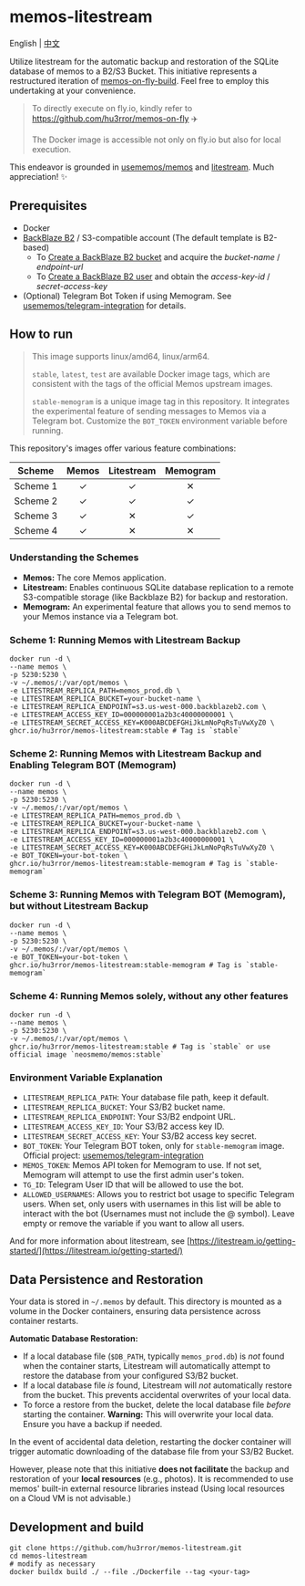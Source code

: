 # memos-litestream

English | [中文](README_zh-CN.md)

Utilize litestream for the automatic backup and restoration of the SQLite database of memos to a B2/S3 Bucket. This initiative represents a restructured iteration of [memos-on-fly-build](https://github.com/hu3rror/memos-on-fly-build). Feel free to employ this undertaking at your convenience.

> To directly execute on fly.io, kindly refer to https://github.com/hu3rror/memos-on-fly ✈️
>
> The Docker image is accessible not only on fly.io but also for local execution.

This endeavor is grounded in [usememos/memos](https://github.com/usememos/memos) and [litestream](https://github.com/benbjohnson/litestream). Much appreciation! ✨

## Prerequisites

- Docker
- [BackBlaze B2](https://www.backblaze.com/) / S3-compatible account (The default template is B2-based)
  - To [Create a BackBlaze B2 bucket](https://litestream.io/guides/backblaze/#create-a-bucket) and acquire the _bucket-name_ / _endpoint-url_
  - To [Create a BackBlaze B2 user](https://litestream.io/guides/backblaze/#create-a-user) and obtain the _access-key-id_ / _secret-access-key_
- (Optional) Telegram Bot Token if using Memogram.  See [usememos/telegram-integration](https://github.com/usememos/telegram-integration) for details.

## How to run

> This image supports linux/amd64, linux/arm64.
>
> `stable`, `latest`, `test` are available Docker image tags, which are consistent with the tags of the official Memos upstream images.
>
> `stable-memogram` is a unique image tag in this repository. It integrates the experimental feature of sending messages to Memos via a Telegram bot. Customize the `BOT_TOKEN` environment variable before running.

This repository's images offer various feature combinations:

| Scheme | Memos | Litestream | Memogram |
| :---: | :---: | :---: | :---: |
| Scheme 1 | ✓ | ✓ | ✕ |
| Scheme 2 | ✓ | ✓ | ✓ |
| Scheme 3 | ✓ | ✕ | ✓ |
| Scheme 4 | ✓ | ✕ | ✕ |

### Understanding the Schemes

*   **Memos:** The core Memos application.
*   **Litestream:** Enables continuous SQLite database replication to a remote S3-compatible storage (like Backblaze B2) for backup and restoration.
*   **Memogram:** An experimental feature that allows you to send memos to your Memos instance via a Telegram bot.

### Scheme 1: Running Memos with Litestream Backup

```shell
docker run -d \
--name memos \
-p 5230:5230 \
-v ~/.memos/:/var/opt/memos \
-e LITESTREAM_REPLICA_PATH=memos_prod.db \
-e LITESTREAM_REPLICA_BUCKET=your-bucket-name \
-e LITESTREAM_REPLICA_ENDPOINT=s3.us-west-000.backblazeb2.com \
-e LITESTREAM_ACCESS_KEY_ID=000000001a2b3c40000000001 \
-e LITESTREAM_SECRET_ACCESS_KEY=K000ABCDEFGHiJkLmNoPqRsTuVwXyZ0 \
ghcr.io/hu3rror/memos-litestream:stable # Tag is `stable`
```

### Scheme 2: Running Memos with Litestream Backup and Enabling Telegram BOT (Memogram)

```shell
docker run -d \
--name memos \
-p 5230:5230 \
-v ~/.memos/:/var/opt/memos \
-e LITESTREAM_REPLICA_PATH=memos_prod.db \
-e LITESTREAM_REPLICA_BUCKET=your-bucket-name \
-e LITESTREAM_REPLICA_ENDPOINT=s3.us-west-000.backblazeb2.com \
-e LITESTREAM_ACCESS_KEY_ID=000000001a2b3c40000000001 \
-e LITESTREAM_SECRET_ACCESS_KEY=K000ABCDEFGHiJkLmNoPqRsTuVwXyZ0 \
-e BOT_TOKEN=your-bot-token \
ghcr.io/hu3rror/memos-litestream:stable-memogram # Tag is `stable-memogram`
```

### Scheme 3: Running Memos with Telegram BOT (Memogram), but without Litestream Backup

```shell
docker run -d \
--name memos \
-p 5230:5230 \
-v ~/.memos/:/var/opt/memos \
-e BOT_TOKEN=your-bot-token \
ghcr.io/hu3rror/memos-litestream:stable-memogram # Tag is `stable-memogram`
```

### Scheme 4: Running Memos solely, without any other features

```shell
docker run -d \
--name memos \
-p 5230:5230 \
-v ~/.memos/:/var/opt/memos \
ghcr.io/hu3rror/memos-litestream:stable # Tag is `stable` or use official image `neosmemo/memos:stable`
```

### Environment Variable Explanation

- `LITESTREAM_REPLICA_PATH`: Your database file path, keep it default.
- `LITESTREAM_REPLICA_BUCKET`: Your S3/B2 bucket name.
- `LITESTREAM_REPLICA_ENDPOINT`: Your S3/B2 endpoint URL.
- `LITESTREAM_ACCESS_KEY_ID`: Your S3/B2 access key ID.
- `LITESTREAM_SECRET_ACCESS_KEY`: Your S3/B2 access key secret.
- `BOT_TOKEN`: Your Telegram BOT token, only for `stable-memogram` image. Official project: [usememos/telegram-integration](https://github.com/usememos/telegram-integration)
- `MEMOS_TOKEN`: Memos API token for Memogram to use.  If not set, Memogram will attempt to use the first admin user's token.
- `TG_ID`: Telegram User ID that will be allowed to use the bot.
- `ALLOWED_USERNAMES`: Allows you to restrict bot usage to specific Telegram users. When set, only users with usernames in this list will be able to interact with the bot (Usernames must not include the @ symbol). Leave empty or remove the variable if you want to allow all users. 

And for more information about litestream, see [https://litestream.io/getting-started/](https://litestream.io/getting-started/)

## Data Persistence and Restoration

Your data is stored in `~/.memos` by default. This directory is mounted as a volume in the Docker containers, ensuring data persistence across container restarts.

**Automatic Database Restoration:**

*   If a local database file (`$DB_PATH`, typically `memos_prod.db`) is *not* found when the container starts, Litestream will automatically attempt to restore the database from your configured S3/B2 bucket.
*   If a local database file *is* found, Litestream will *not* automatically restore from the bucket. This prevents accidental overwrites of your local data.
*   To force a restore from the bucket, delete the local database file *before* starting the container. **Warning:** This will overwrite your local data. Ensure you have a backup if needed.

In the event of accidental data deletion, restarting the docker container will trigger automatic downloading of the database file from your S3/B2 Bucket.

However, please note that this initiative **does not facilitate** the backup and restoration of your **local resources** (e.g., photos). It is recommended to use memos' built-in external resource libraries instead (Using local resources on a Cloud VM is not advisable.)

## Development and build

```shell
git clone https://github.com/hu3rror/memos-litestream.git
cd memos-litestream
# modify as necessary
docker buildx build ./ --file ./Dockerfile --tag <your-tag>
```